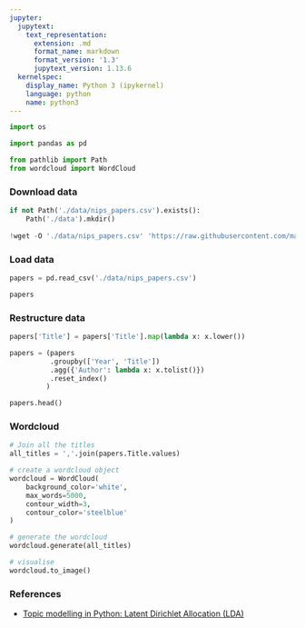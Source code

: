 ```yaml
---
jupyter:
  jupytext:
    text_representation:
      extension: .md
      format_name: markdown
      format_version: '1.3'
      jupytext_version: 1.13.6
  kernelspec:
    display_name: Python 3 (ipykernel)
    language: python
    name: python3
---
```


```python
import os

import pandas as pd

from pathlib import Path
from wordcloud import WordCloud
```

### Download data

```python
if not Path('./data/nips_papers.csv').exists():
    Path('./data').mkdir()
    
!wget -O './data/nips_papers.csv' 'https://raw.githubusercontent.com/martenlienen/icml-nips-iclr-dataset/master/papers.csv'
```

### Load data

```python
papers = pd.read_csv('./data/nips_papers.csv')
```

```python
papers
```

### Restructure data

```python
papers['Title'] = papers['Title'].map(lambda x: x.lower())

papers = (papers
          .groupby(['Year', 'Title'])
          .agg({'Author': lambda x: x.tolist()})
          .reset_index()
         )
```

```python
papers.head()
```

### Wordcloud

```python
# Join all the titles
all_titles = ','.join(papers.Title.values)
```

```python tags=[]
# create a wordcloud object
wordcloud = WordCloud(
    background_color='white',
    max_words=5000,
    contour_width=3,
    contour_color='steelblue'
)

# generate the wordcloud
wordcloud.generate(all_titles)

# visualise
wordcloud.to_image()
```

<!-- #region tags=[] -->
### References

- [Topic modelling in Python: Latent Dirichlet Allocation (LDA)](https://towardsdatascience.com/end-to-end-topic-modeling-in-python-latent-dirichlet-allocation-lda-35ce4ed6b3e0)
<!-- #endregion -->
